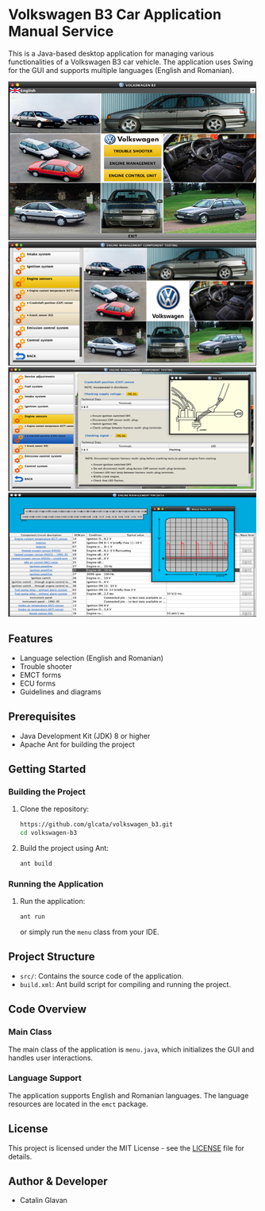 # Volkswagen B3 Car Application Manual Service

This is a Java-based desktop application for managing various functionalities of a Volkswagen B3 car vehicle. The application uses Swing for the GUI and supports multiple languages (English and Romanian).

<img src="/overview/menu.png" style="width:500px;height:320px"/>
<img src="/overview/engine_management.png" style="width:500px;height:250px"/>
<img src="/overview/engine_management_crankshaft.png" style="width:500px;height:250px"/>
<img src="/overview/ECU.png" style="width:500px;height:250px"/>

## Features

- Language selection (English and Romanian)
- Trouble shooter
- EMCT forms
- ECU forms
- Guidelines and diagrams

## Prerequisites

- Java Development Kit (JDK) 8 or higher
- Apache Ant for building the project

## Getting Started

### Building the Project

1. Clone the repository:
    ```sh
   https://github.com/glcata/volkswagen_b3.git
    cd volkswagen-b3
    ```

2. Build the project using Ant:
    ```sh
    ant build
    ```

### Running the Application

1. Run the application:
    ```sh
    ant run
    ```
   or simply run the `menu` class from your IDE.

## Project Structure

- `src/`: Contains the source code of the application.
- `build.xml`: Ant build script for compiling and running the project.

## Code Overview

### Main Class

The main class of the application is `menu.java`, which initializes the GUI and handles user interactions.

### Language Support

The application supports English and Romanian languages. The language resources are located in the `emct` package.

## License

This project is licensed under the MIT License - see the [LICENSE](LICENSE) file for details.

## Author & Developer

- Catalin Glavan

